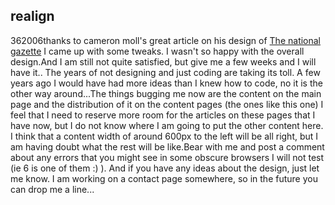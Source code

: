 <article><h2>realign</h2><time><span class="day">3</span><span class="month">6</span><span class="year">2006</span></time>thanks to cameron moll's great article on his design of <a href="http://www.cameronmoll.com/archives/000905.html">The national gazette</a> I came up with some tweaks. I wasn't so happy with the overall design.<!--more-->And I am still not quite satisfied, but give me a few weeks and I will have it.. The years of not designing and just coding are taking its toll. A few years ago I would have had more ideas than I knew how to code, no it is the other way around...The things bugging me now are the content on the main page and the distribution of it on the content pages (the ones like this one) I feel that I need to reserve more room for the articles on these pages that I have now, but I do not know where I am going to put the other content here. I think that a content width of around 600px to the left will be all right, but I am having doubt what the rest will be like.Bear with me and post a comment about any errors that you might see in some obscure browsers I will not test (ie 6 is one of them :) ). And if you have any ideas about the design, just let me know. I am working on a contact page somewhere, so in the future you can drop me a line...</article>